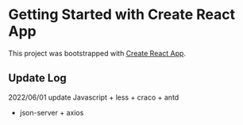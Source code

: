 # Getting Started with Create React App

This project was bootstrapped with [Create React App](https://github.com/facebook/create-react-app).

## Update Log
2022/06/01 update Javascript + less + craco + antd
+ json-server + axios

